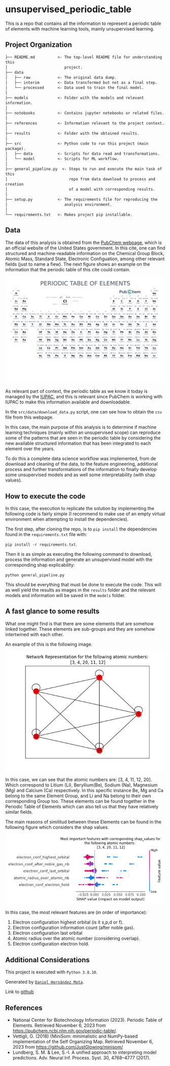 # unsupervised_periodic_table

This is a repo that contains all the information to represent a periodic table 
of elements with machine learning tools, mainly unsupervised learning. 

Project Organization
------------

    ├── README.md          <- The top-level README file for understanding this 
    │                         project.
    ├── data
    │   ├── raw            <- The original data dump.
    │   ├── interim        <- Data transformed but not as a final step.
    │   └── processed      <- Data used to train the final model. 
    │
    ├── models             <- Folder with the models and relevant information.
    │
    ├── notebooks          <- Contains jupyter notebooks or related files.
    │
    ├── references         <- Information relevant to the project context.
    │
    ├── results            <- Folder with the obtained results.
    │
    ├── src                <- Python code to run this project (main package).
    │   ├── data           <- Scripts for data read and transformations. 
    │   └── model          <- Scripts for ML workflow.
    │
    ├── general_pipeline.py  <- Steps to run and execute the main task of this
    │                           repo from data download to process and creation
    │                           of a model with corresponding results.
    │
    ├── setup.py           <- The requirements file for reproducing the
    │                         analysis environment.
    │
    └── requirements.txt   <- Makes project pip installable.
                              
Data
------------

The data of this analysis is obtained from the 
[PubChem webpage](https://pubchem.ncbi.nlm.nih.gov/periodic-table/), 
which is an official website of the United States government. In this cite,
one can find structured and machine-readable information on the Chemical Group 
Block, Atomic Mass, Standard State, Electronic Configuation, among other 
relevant fields (just to name a fiew). The next figure shows an example on the 
information that the periodic table of this cite could contain.


![Periodic_Table_of_Elements_w_Names_PubChem.png](references%2FPeriodic_Table_of_Elements_w_Names_PubChem.png)

As relevant part of context, the periodic table as we know it today is managed by the 
[IUPAC](https://iupac.org), and this is relevant since PubChem is working with IUPAC to make this 
information available and downloadable. 

 In the `src/data/download_data.py` script, one can see how to obtain the `csv`
 file from this webpage. 

In this case, the main purpose of this analysis is to determine if machine 
learning techniques (mainly within an unsupervised scope) can reproduce some of
the patterns that are seen in the periodic table by considering the new 
available structured information that has been integrated to each element over 
the years. 

To do this a complete data science workflow was implemented, from de download 
and  cleaning of the data, to the feature engineering, additional process and 
further transformations of the information to finally develop some unsupervised 
models and as well some interpretability (with shap values). 

How to execute the code
------------
In this case, the execution to replicate the solution by implementing the 
following code is fairly simple (I recommend to make use of an empty virtual
environment when attempting to install the dependencies).

The first step, after cloning the repo, is to `pip install` the dependencies 
found in the `requirements.txt` file with:

`pip install -r requirements.txt`. 

Then it is as simple as executing the following command to download, process 
the information and generate an unsupervised model with the corresponding shap 
explicability:

`python general_pipeline.py`

This should be everything that must be done to execute the code. This will as 
well yield the results as images in the `results` folder and the relevant 
models and information will be saved in the `models` folder.


A fast glance to some results
------------
What one might find is that there are some elements that are somehow linked 
together. These elements are sub-groups and they are somehow intertwined 
with each other.

An example of this is the following image. 

![classification_09.png](results%2Fclassification_09.png)


In this case, we can see that the atomic numbers are: [3, 4, 11, 12, 20]. Which
correspond to Litium (Li), Beryllium(Be), Sodium (Na), Magnesium (Mg) and 
Calcium (Ca) respectively. In this specific instance Be, Mg and Ca belong to 
the same Element Group, and Li and Na belong to their own corresponding Group
too. These elements can be found together in the Periodic Table of Elements 
which can also tell us that they have relatively similar fields. 

The main reasons of similitud between these Elements can be found in the 
following figure which considers the shap values. 

![shap_classification_09.png](results%2Fshap_classification_9.0.png)

In this case, the most relevant features are (in order of importance):
1) Electron configuration highest orbital (is it s,p,d or f).
2) Electron configuration information count (after noble gas).
3) Electron configuration last orbital
4) Atomic radius over the atomic number (considering overlap).
5) Electron configuration electron hold. 


Additional Considerations
------------
This project is executed with `Python 3.8.10`. 

Generated by [`Daniel Hernández Mota`](https://www.dhdzmota.com).

Link to [github](https://www.github.com/dhdzmota)

References
------------
- National Center for Biotechnology Information (2023). 
Periodic Table of Elements. Retrieved November 6, 2023 
from https://pubchem.ncbi.nlm.nih.gov/periodic-table/.
- Vettigli, G. (2018) {MiniSom: minimalistic and NumPy-based
implementation of the Self Organizing Map. Retrieved November 6, 2023 from
https://github.com/JustGlowing/minisom/
- Lundberg, S. M. & Lee, S.-I. A unified approach to interpreting model
predictions. Adv. Neural Inf. Process. Syst. 30, 4768–4777 (2017).